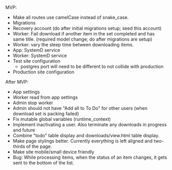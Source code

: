 
MVP:
- Make all routes use camelCase instead of snake_case.
- Migrations
- Recovery account (do after initial migrations setup; seed this account)
- Worker: Fail download if another item in the set completed and has same title.
  (required model change; do after migrations are setup)
- Worker: vary the sleep time between downloading items.
- App: SystemD service
- Worker: SystemD service
- Test site configuration
    - postgres port will need to be different to not collide with production
- Production site configuration

After MVP:
- App settings
- Worker read from app settings
- Admin stop worker
- Admin should not have "Add all to To Do" for other users (when download set
  is packing failed)
- Fix mutable global variables (runtime_context)
- Implement inactivating a user. Also terminate any downloads in progress and
  future
- Combine "todo" table display and downloads/view.html table display.
- Make page stylings better. Currently everything is left aligned and two-thirds
  of the page.
- Make site mobile/small device friendly
- Bug: While processing items, when the status of an item changes, it gets sent
  to the bottom of the list.
